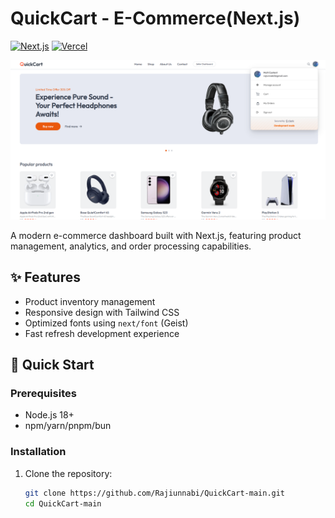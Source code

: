 # QuickCart - E-Commerce(Next.js)

[![Next.js](https://img.shields.io/badge/Next.js-13+-000000?logo=next.js)](https://nextjs.org)
[![Vercel](https://img.shields.io/badge/Deployed_on-Vercel-000000?logo=vercel)](https://vercel.com)

![QuickCart Dashboard Screenshot](https://github.com/Rajiunnabi/QuickCart-main/blob/main/Screenshot%202025-06-23%20075215.png)

A modern e-commerce dashboard built with Next.js, featuring product management, analytics, and order processing capabilities.

## ✨ Features

- Product inventory management
- Responsive design with Tailwind CSS
- Optimized fonts using `next/font` (Geist)
- Fast refresh development experience

## 🚀 Quick Start

### Prerequisites
- Node.js 18+
- npm/yarn/pnpm/bun

### Installation
1. Clone the repository:
   ```bash
   git clone https://github.com/Rajiunnabi/QuickCart-main.git
   cd QuickCart-main
